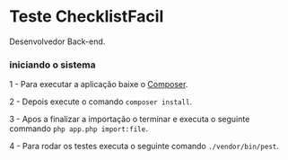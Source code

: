 # Teste ChecklistFacil

Desenvolvedor Back-end.

### iniciando o sistema

1 - Para executar a aplicação baixe o [Composer](https://getcomposer.org/).

2 - Depois execute o comando ``composer install``.

3 - Apos a finalizar a importação o terminar e executa o seguinte commando ``php app.php import:file``.

4 - Para rodar os testes executa o seguinte comando ``./vendor/bin/pest``.
